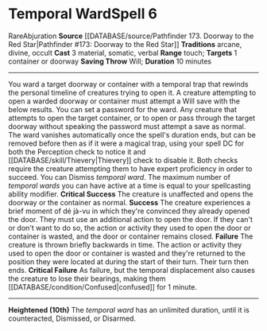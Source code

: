 ﻿---
actions: '[three-actions]'
area: null
bloodline: null
component:
- Material
- Somatic
- Verbal
cost: null
deity: null
domain: null
duration: 10 minutes
element: null
heighten: 10th
heighten_level: 6, 10
id: '1088'
lesson: null
level: '6'
mystery: null
name: Temporal Ward
patron_theme: null
range: touch
rarity: Rare
requirement: null
rus_type_level: null
saving_throw: Will
school: Abjuration
source: '[[DATABASE/source/Pathfinder 173. Doorway to the Red Star|Pathfinder #173:
  Doorway to the Red Star]]'
target: 1 container or doorway
tradition:
- Arcane
- Divine
- Occult
trait:
- '[[DATABASE/trait/Abjuration|Abjuration]]'
- '[[DATABASE/trait/Rare|Rare]]'
trigger: null
type: Spell

---
# Temporal Ward<span class="item-type">Spell 6</span>

<span class="trait-rare item-trait">Rare</span><span class="item-trait">Abjuration</span>
**Source** [[DATABASE/source/Pathfinder 173. Doorway to the Red Star|Pathfinder #173: Doorway to the Red Star]]
**Traditions** arcane, divine, occult
**Cast** <span class="action-icon">3</span> material, somatic, verbal
**Range** touch; **Targets** 1 container or doorway
**Saving Throw** Will; **Duration** 10 minutes

---
You ward a target doorway or container with a temporal trap that rewinds the personal timeline of creatures trying to open it. A creature attempting to open a warded doorway or container must attempt a Will save with the below results. You can set a password for the ward. Any creature that attempts to open the target container, or to open or pass through the target doorway without speaking the password must attempt a save as normal. The ward vanishes automatically once the spell's duration ends, but can be removed before then as if it were a magical trap, using your spell DC for both the Perception check to notice it and [[DATABASE/skill/Thievery|Thievery]] check to disable it. Both checks require the creature attempting them to have expert proficiency in order to succeed.
 You can Dismiss _temporal ward_. The maximum number of _temporal wards_ you can have active at a time is equal to your spellcasting ability modifier.
**Critical Success** The creature is unaffected and opens the doorway or the container as normal.
**Success** The creature experiences a brief moment of dé jà-vu in which they're convinced they already opened the door. They must use an additional action to open the door. If they can't or don't want to do so, the action or activity they used to open the door or container is wasted, and the door or container remains closed.
**Failure** The creature is thrown briefly backwards in time. The action or activity they used to open the door or container is wasted and they're returned to the position they were located at during the start of their turn. Their turn then ends.
**Critical Failure** As failure, but the temporal displacement also causes the creature to lose their bearings, making them [[DATABASE/condition/Confused|confused]] for 1 minute.

---
**Heightened (10th)** The _temporal ward_ has an unlimited duration, until it is counteracted, Dismissed, or Disarmed.